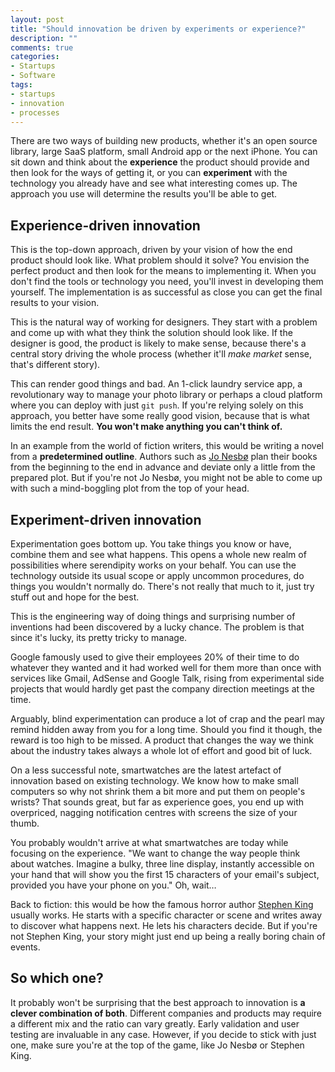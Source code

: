 ```yaml
---
layout: post
title: "Should innovation be driven by experiments or experience?"
description: ""
comments: true
categories:
- Startups
- Software
tags:
- startups
- innovation
- processes
---
```


There are two ways of building new products, whether it's an open source
library, large SaaS platform, small Android app or the next iPhone. You can sit
down and think about the **experience** the product should provide and then
look for the ways of getting it, or you can **experiment** with the technology
you already have and see what interesting comes up. The approach you use will
determine the results you'll be able to get.

## Experience-driven innovation

This is the top-down approach, driven by your vision of how the end product
should look like. What problem should it solve?  You envision the perfect
product and then look for the means to implementing it. When you don't find
the tools or technology you need, you'll invest in developing them yourself.
The implementation is as successful as close you can get the final results
to your vision.

This is the natural way of working for designers. They start with a problem
and come up with what they think the solution should look like. If the
designer is good, the product is likely to make sense, because there's a
central  story driving the whole process (whether it'll _make market_ sense,
that's different story).

This can render good things and bad. An 1-click laundry service app, a
revolutionary way to manage your photo library or perhaps a cloud platform
where you can deploy with just `git push`. If you're relying solely on this
approach, you better have some really good vision, because that is what limits
the end result. **You won't make anything you can't think of.**

In an example from the world of fiction writers, this would be writing a novel
from a **predetermined outline**. Authors such as
[Jo Nesbø](https://youtu.be/sVQKuOHUDQU) plan their books from the beginning
to the end in advance and deviate only a little from the prepared plot. But if
you're not Jo Nesbø, you might not be able to come up with such a
mind-boggling plot from the top of your head.

## Experiment-driven innovation

Experimentation goes bottom up. You take things you know or have, combine them
and see what happens. This opens a whole new realm of possibilities where
serendipity works on your behalf. You can use the technology outside its usual
scope or apply uncommon procedures, do things you wouldn't normally do. There's
not really that much to it, just try stuff out and hope for the best.

This is the engineering way of doing things and surprising number of inventions
had been discovered by a lucky chance. The problem is that since it's lucky,
its pretty tricky to manage.

Google famously used to give their employees 20% of their time to do whatever
they wanted and it had worked well for them more than once with services like
Gmail, AdSense and Google Talk, rising from experimental side projects that
would hardly get past the company direction meetings at the time.

Arguably, blind experimentation can produce a lot of crap and the pearl may
remind hidden away from you for a long time. Should you find it though, the
reward is too high to be missed. A product that changes the way we think about
the industry takes always a whole lot of effort and good bit of luck.

On a less successful note, smartwatches are the latest artefact of innovation
based on existing technology. We know how to make small computers so why not
shrink them a bit more and put them on people's wrists? That sounds great, but
far as experience goes, you end up with overpriced, nagging notification
centres with screens the size of your thumb.

You probably wouldn't arrive at what smartwatches are today while focusing on
the experience. "We want to change the way people think about watches. Imagine
a bulky, three line display, instantly accessible on your hand that will show
you the first 15 characters of your email's subject, provided you have your
phone on you." Oh, wait…

Back to fiction: this would be how the famous horror author [Stephen King](https://en.wikipedia.org/wiki/Stephen_King)
usually works. He starts with a specific character or scene and writes away to
discover what happens next. He lets his characters decide. But if you're
not Stephen King, your story might just end up being a really boring chain of
events.

## So which one?

It probably won't be surprising that the best approach to innovation is **a
clever combination of both**. Different companies and products may require a
different mix and the ratio can vary greatly. Early validation and user testing
are invaluable in any case. However, if you decide to stick with just one, make
sure you're at the top of the game, like Jo Nesbø or Stephen King.
